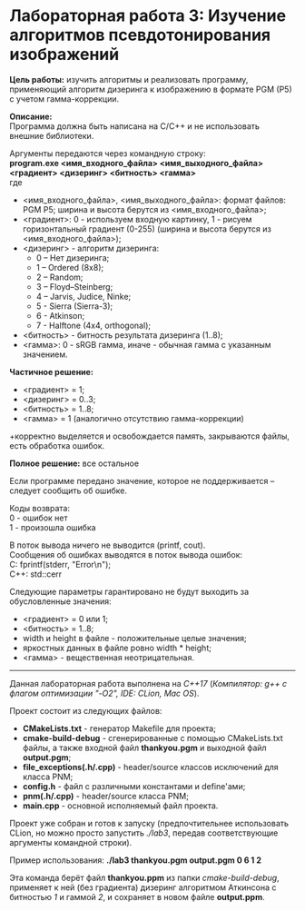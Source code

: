 # Лабораторная работа 3: Изучение алгоритмов псевдотонирования изображений

**Цель работы:** изучить алгоритмы и реализовать программу, применяющий алгоритм дизеринга к изображению в формате PGM (P5) с учетом гамма-коррекции.

**Описание:**\
Программа должна быть написана на C/C++ и не использовать внешние библиотеки.

Аргументы передаются через командную строку:\
**program.exe <имя_входного_файла> <имя_выходного_файла> <градиент> <дизеринг> <битность> <гамма>**\
где
- <имя_входного_файла>, <имя_выходного_файла>: формат файлов: PGM P5; ширина и высота берутся из <имя_входного_файла>;
- <градиент>: 0 - используем входную картинку, 1 - рисуем горизонтальный градиент (0-255) (ширина и высота берутся из <имя_входного_файла>);
- <дизеринг> - алгоритм дизеринга:
  - 0 – Нет дизеринга;
  - 1 – Ordered (8x8);
  - 2 – Random;
  - 3 – Floyd–Steinberg;
  - 4 – Jarvis, Judice, Ninke;
  - 5 - Sierra (Sierra-3);
  - 6 - Atkinson;
  - 7 - Halftone (4x4, orthogonal);
- <битность> - битность результата дизеринга (1..8);
- <гамма>: 0 - sRGB гамма, иначе - обычная гамма с указанным значением.

**Частичное решение:**
- <градиент> = 1;
- <дизеринг> = 0..3;
- <битность> = 1..8;
- <гамма> = 1 (аналогично отсутствию гамма-коррекции)

+корректно выделяется и освобождается память, закрываются файлы, есть обработка ошибок.

**Полное решение:** все остальное

Если программе передано значение, которое не поддерживается – следует сообщить об ошибке.

Коды возврата:\
0 - ошибок нет\
1 - произошла ошибка

В поток вывода ничего не выводится (printf, cout).\
Сообщения об ошибках выводятся в поток вывода ошибок:\
С: fprintf(stderr, "Error\n");\
C++: std::cerr

Следующие параметры гарантировано не будут выходить за обусловленные значения:
- <градиент> = 0 или 1;
- <битность> = 1..8;
- width и height в файле - положительные целые значения;
- яркостных данных в файле ровно width * height;
- <гамма> - вещественная неотрицательная.

____________________________________________________

Данная лабораторная работа выполнена на *C++17* (*Компилятор: g++ с флагом оптимизации "-O2", IDE: CLion, Mac OS*).

Проект состоит из следующих файлов:
- **CMakeLists.txt** - генератор Makefile для проекта;
- **cmake-build-debug** - сгенерированные с помощью CMakeLists.txt файлы, а также входной файл **thankyou.pgm** и выходной файл **output.pgm**;
- **file_exceptions(.h/.cpp)** - header/source классов исключений для класса PNM;
- **config.h** - файл с различными константами и define'ами;
- **pnm(.h/.cpp)** - header/source класса PNM;
- **main.cpp** - основной исполняемый файл проекта.

Проект уже собран и готов к запуску (предпочтительнее использовать CLion, но можно просто запустить *./lab3*, передав соответствующие аргументы командной строки).

Пример использования: **./lab3 thankyou.pgm output.pgm 0 6 1 2**

Эта команда берёт файл **thankyou.ppm** из папки *cmake-build-debug*, применяет к ней (без градиента) дизеринг алгоритмом Аткинсона с битностью *1* и гаммой *2*, и сохраняет в новом файле **output.ppm**.
